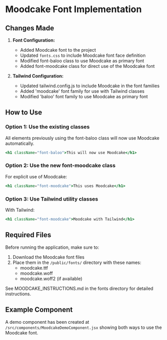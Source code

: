 # Moodcake Font Implementation

## Changes Made

1. **Font Configuration:**
   - Added Moodcake font to the project
   - Updated `fonts.css` to include Moodcake font face definition
   - Modified font-baloo class to use Moodcake as primary font
   - Added font-moodcake class for direct use of the Moodcake font

2. **Tailwind Configuration:**
   - Updated tailwind.config.js to include Moodcake in the font families
   - Added 'moodcake' font family for use with Tailwind classes
   - Modified 'baloo' font family to use Moodcake as primary font

## How to Use

### Option 1: Use the existing classes
All elements previously using the font-baloo class will now use Moodcake automatically.

```jsx
<h1 className="font-baloo">This will now use Moodcake</h1>
```

### Option 2: Use the new font-moodcake class
For explicit use of Moodcake:

```jsx
<h1 className="font-moodcake">This uses Moodcake</h1>
```

### Option 3: Use Tailwind utility classes
With Tailwind:

```jsx
<h1 className="font-moodcake">Moodcake with Tailwind</h1>
```

## Required Files

Before running the application, make sure to:
1. Download the Moodcake font files
2. Place them in the `/public/fonts/` directory with these names:
   - moodcake.ttf
   - moodcake.woff
   - moodcake.woff2 (if available)

See MOODCAKE_INSTRUCTIONS.md in the fonts directory for detailed instructions.

## Example Component

A demo component has been created at `/src/components/MoodcakeDemoComponent.jsx` 
showing both ways to use the Moodcake font.
